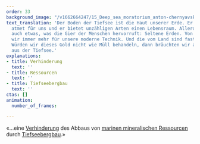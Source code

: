 ```yaml
---
order: 33
background_image: "/v1662664247/15_Deep_sea_moratorium_anton-chernyavskiy-unsplash_dg9fzi_sviqsb.jpg"
text_translation: 'Der Boden der Tiefsee ist die Haut unserer Erde. Er schützt uns,
  atmet für uns und er bietet unzähligen Arten einen Lebensraum. Allerdings hat er
  auch etwas, was die Gier der Menschen hervorruft: Seltene Erden. Von denen brauchen
  wir immer mehr für unsere moderne Technik. Und die vom Land sind fast aufgebraucht.
  Würden wir dieses Gold nicht wie Müll behandeln, dann bräuchten wir auch kein neues
  aus der Tiefsee.'
explanations:
- title: Verhinderung
  text: ''
- title: Ressourcen
  text: ''
- title: Tiefseebergbau
  text: ''
ctas: []
animation:
  number_of_frames: 

---
```

«…eine [Verhinderung](# "Verhinderung") des Abbaus von [marinen mineralischen Ressourcen](# "Ressourcen") durch [Tiefseebergbau](# "Tiefseebergbau").»